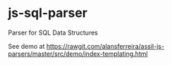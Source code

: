 # js-sql-parser
Parser for SQL Data Structures


See demo at https://rawgit.com/alansferreira/assil-js-parsers/master/src/demo/index-templating.html
